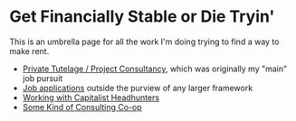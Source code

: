 # Get Financially Stable or Die Tryin'

This is an umbrella page for all the work I'm doing trying to find a way to make rent.

- [Private Tutelage / Project Consultancy][pus], which was originally my "main" job pursuit
- [Job applications](75a6548a-eec5-438c-9008-77b42867a9e2.md) outside the purview of any larger framework
- [Working with Capitalist Headhunters](0bc87459-4d68-45d7-aee4-f52e5b1d17aa.md)
- [Some Kind of Consulting Co-op](11ad1cbd-34ea-4ca9-821b-6523c3fd86ac.md)

[pus]: 739a91f4-cafa-414a-80ea-fefa66acd95b.md
